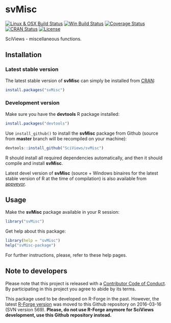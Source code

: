 # svMisc

[![Linux & OSX Build Status](https://travis-ci.org/SciViews/svMisc.svg )](https://travis-ci.org/SciViews/svMisc)
[![Win Build Status](https://ci.appveyor.com/api/projects/status/github/SciViews/svMisc?branch=master&svg=true)](http://ci.appveyor.com/project/phgrosjean/svMisc)
[![Coverage Status](https://img.shields.io/codecov/c/github/SciViews/svMisc/master.svg)
](https://codecov.io/github/SciViews/svMisc?branch=master)
[![CRAN Status](http://www.r-pkg.org/badges/version/svMisc)](http://cran.r-project.org/package=svMisc)
[![License](https://img.shields.io/badge/license-GPL-blue.svg)](http://www.gnu.org/licenses/gpl-2.0.html)

SciViews - miscellaneous functions.


## Installation

### Latest stable version

The latest stable version of **svMisc** can simply be installed from [CRAN](http://cran.r-project.org):

```r
install.packages("svMisc")
```


### Development version

Make sure you have the **devtools** R package installed:

```r
install.packages("devtools")
```

Use `install_github()` to install the **svMisc** package from Github (source from **master** branch will be recompiled on your machine):

```r
devtools::install_github("SciViews/svMisc")
```

R should install all required dependencies automatically, and then it should compile and install **svMisc**.

Latest devel version of **svMisc** (source + Windows binaires for the latest stable version of R at the time of compilation) is also available from [appveyor](https://ci.appveyor.com/project/phgrosjean/svMisc/build/artifacts).


## Usage

Make the **svMisc** package available in your R session:

```r
library("svMisc")
```

Get help about this package:

```r
library(help = "svMisc")
help("svMisc-package")
```

For further instructions, please, refer to these help pages.


## Note to developers

Please note that this project is released with a [Contributor Code of Conduct](CONDUCT.md). By participating in this project you agree to abide by its terms.

This package used to be developed on R-Forge in the past. However, the latest [R-Forge version](https://r-forge.r-project.org/projects/sciviews/) was moved to this Github repository on 2016-03-16 (SVN version 569). **Please, do not use R-Forge anymore for SciViews development, use this Github repository instead.**
